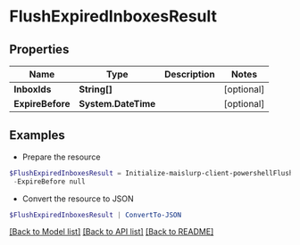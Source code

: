 # FlushExpiredInboxesResult
## Properties

Name | Type | Description | Notes
------------ | ------------- | ------------- | -------------
**InboxIds** | **String[]** |  | [optional] 
**ExpireBefore** | **System.DateTime** |  | [optional] 

## Examples

- Prepare the resource
```powershell
$FlushExpiredInboxesResult = Initialize-maislurp-client-powershellFlushExpiredInboxesResult  -InboxIds null `
 -ExpireBefore null
```

- Convert the resource to JSON
```powershell
$FlushExpiredInboxesResult | ConvertTo-JSON
```

[[Back to Model list]](../README#documentation-for-models) [[Back to API list]](../README#documentation-for-api-endpoints) [[Back to README]](../README)

